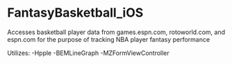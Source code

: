 # FantasyBasketball_iOS
Accesses basketball player data from games.espn.com, rotoworld.com, and espn.com for the purpose of tracking NBA player fantasy performance

Utilizes:
  -Hpple
  -BEMLineGraph
  -MZFormViewController
